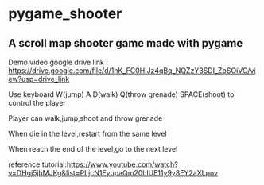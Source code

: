 # pygame_shooter
A scroll map shooter game made with pygame
-----------------------------------------------
Demo video google drive link : <https://drive.google.com/file/d/1hK_FC0HIJz4qBq_NQZzY3SDI_ZbSOiVO/view?usp=drive_link>  
  
Use keyboard W(jump) A D(walk) Q(throw grenade) SPACE(shoot) to control the player  
  
Player can walk,jump,shoot and throw grenade  
  
When die in the level,restart from the same level  
  
When reach the end of the level,go to the next level  
  
reference tutorial:<https://www.youtube.com/watch?v=DHgj5jhMJKg&list=PLjcN1EyupaQm20hlUE11y9y8EY2aXLpnv>
